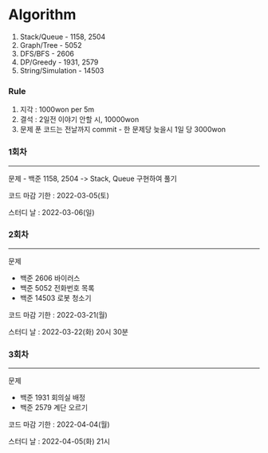 # Algorithm

1. Stack/Queue - 1158, 2504
2. Graph/Tree - 5052
3. DFS/BFS - 2606
4. DP/Greedy - 1931, 2579
5. String/Simulation - 14503

### Rule

1. 지각 : 1000won per 5m
2. 결석 : 2일전 이야기 안할 시, 10000won
3. 문제 푼 코드는 전날까지 commit - 한 문제당 늦을시 1일 당 3000won

### 1회차

---

문제 - 백준 1158, 2504 -> Stack, Queue 구현하여 풀기

코드 마감 기한 : 2022-03-05(토)

스터디 날 : 2022-03-06(일)

### 2회차

---

문제

-   백준 2606 바이러스
-   백준 5052 전화번호 목록
-   백준 14503 로봇 청소기

코드 마감 기한 : 2022-03-21(월)

스터디 날 : 2022-03-22(화) 20시 30분

### 3회차

---

문제

-   백준 1931 회의실 배정
-   백준 2579 계단 오르기

코드 마감 기한 : 2022-04-04(월)

스터디 날 : 2022-04-05(화) 21시
